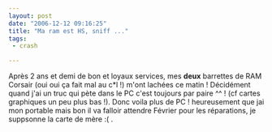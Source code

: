 ```yaml
---
layout: post
date: "2006-12-12 09:16:25"
title: "Ma ram est HS, sniff ..."
tags:
 - crash

---
```


Après 2 ans et demi de bon et loyaux services, mes **deux** barrettes de RAM Corsair (oui oui ça fait mal au c*l !) m'ont lachées ce matin ! Décidément quand j'ai un truc qui pète dans le PC c'est toujours par paire ^^ ! (cf cartes graphiques un peu plus bas !). Donc voila plus de PC ! heureusement que jai mon portable mais bon il va falloir attendre Février pour les réparations, je suppsonne la carte de mère :( .
